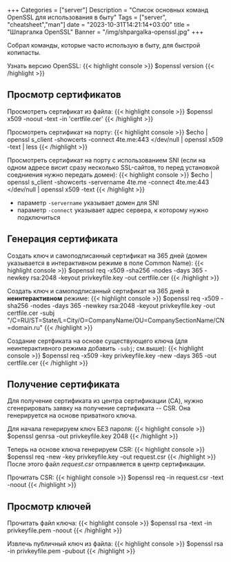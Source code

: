 +++
Categories = ["server"]
Description = "Список основных команд OpenSSL для использования в быту"
Tags = ["server", "cheatsheet","man"]
date = "2023-10-31T14:21:14+03:00"
title = "Шпаргалка OpenSSL"
Banner = "/img/shpargalka-openssl.jpg"
+++

Cобрал команды, которые часто использую в быту, для быстрой копипасты.
<!--more-->

Узнать версию OpenSSL:
{{< highlight console >}}
$openssl version
{{< /highlight >}}

## Просмотр сертификатов

Просмотреть сертификат из файла:
{{< highlight console >}}
$openssl x509 -noout -text -in 'certfile.cer'
{{< /highlight >}}

Просмотреть сертификат на порту:
{{< highlight console >}}
$echo | openssl s_client -showcerts -connect 4te.me:443 </dev/null | openssl x509 -text | less
{{< /highlight >}}

Просмотреть сертификат на порту с использованием SNI (если на одном адресе висит сразу несколько SSL-сайтов, то перед установкой соедниения нужно передать домен):
{{< highlight console >}}
$echo | openssl s_client -showcerts -servername 4te.me -connect 4te.me:443 </dev/null | openssl x509 -text
{{< /highlight >}}

* параметр `-servername` указывает домен для SNI
* параметр `-connect` указывает адрес сервера, к которому нужно подключиться

## Генерация сертификата

Создать ключ и самоподписанный сертификат на 365 дней (домен указывается в интерактивном режиме в поле Common Name):
{{< highlight console >}}
$openssl req -x509 -sha256 -nodes -days 365 -newkey rsa:2048 -keyout privkeyfile.key -out certfile.cer
{{< /highlight >}}

Создать ключ и самоподписанный сертификат на 365 дней в **неинтерактивном** режиме:
{{< highlight console >}}
$openssl req -x509 -sha256 -nodes -days 365 -newkey rsa:2048 -keyout privkeyfile.key -out certfile.cer -subj "/C=RU/ST=State/L=City/O=CompanyName/OU=CompanySectionName/CN=domain.ru"
{{< /highlight >}}

Создание сертфиката на основе существующего ключа (для неинтерактивного режима добавить `-subj`; см.выше):
{{< highlight console >}}
$openssl req -x509 -key privkeyfile.key -new -days 365 -out certfile.cer
{{< /highlight >}}

## Получение сертификата

Для получение сертификата из центра сертификации (CA), нужно сгенерировать заявку на получение сертификата -- CSR. Она генерируется на основе приватного ключа.

Для начала генерируем ключ БЕЗ пароля:
{{< highlight console >}}
$openssl genrsa -out privkeyfile.key 2048
{{< /highlight >}}

Теперь на основе ключа генерируем CSR:
{{< highlight console >}}
$openssl req -new -key privkeyfile.key -out request.csr
{{< /highlight >}}
После этого файл *request.csr* отправляется в центр сертификации.

Прочитать CSR:
{{< highlight console >}}
$openssl req -in request.csr -text -noout
{{< /highlight >}}


## Просмотр ключей

Прочитать файл ключа:
{{< highlight console >}}
$openssl rsa -text -in privkeyfile.pem -noout
{{< /highlight >}}

Извлечь публичный ключ из файла:
{{< highlight console >}}
$openssl rsa -in privkeyfile.pem -pubout
{{< /highlight >}}
